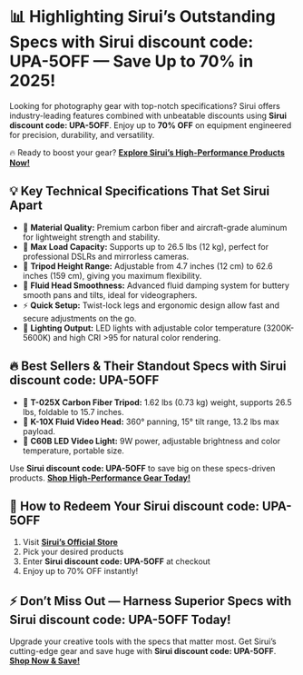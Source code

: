 <h1>📊 Highlighting Sirui’s Outstanding Specs with Sirui discount code: UPA-5OFF — Save Up to 70% in 2025!</h1>
<p>Looking for photography gear with top-notch specifications? Sirui offers industry-leading features combined with unbeatable discounts using <strong>Sirui discount code: UPA-5OFF</strong>. Enjoy up to <strong>70% OFF</strong> on equipment engineered for precision, durability, and versatility.</p>
<p>🔥 Ready to boost your gear? <a href="https://store.sirui.com/?sca_ref=8845442.lYfQapkN7X&utm_source=affiliates&utm_medium=uppromote&utm_campaign=8845442" target="_blank" rel="noopener noreferrer"><strong>Explore Sirui’s High-Performance Products Now!</strong></a></p>
<h2>💡 Key Technical Specifications That Set Sirui Apart</h2>
<ul>
<li>🦾 <strong>Material Quality:</strong> Premium carbon fiber and aircraft-grade aluminum for lightweight strength and stability.</li>
<li>📏 <strong>Max Load Capacity:</strong> Supports up to 26.5 lbs (12 kg), perfect for professional DSLRs and mirrorless cameras.</li>
<li>🔧 <strong>Tripod Height Range:</strong> Adjustable from 4.7 inches (12 cm) to 62.6 inches (159 cm), giving you maximum flexibility.</li>
<li>🎥 <strong>Fluid Head Smoothness:</strong> Advanced fluid damping system for buttery smooth pans and tilts, ideal for videographers.</li>
<li>⚡ <strong>Quick Setup:</strong> Twist-lock legs and ergonomic design allow fast and secure adjustments on the go.</li>
<li>🔦 <strong>Lighting Output:</strong> LED lights with adjustable color temperature (3200K-5600K) and high CRI >95 for natural color rendering.</li>
</ul>
<h2>🔥 Best Sellers & Their Standout Specs with Sirui discount code: UPA-5OFF</h2>
<ul>
<li>📸 <strong>T-025X Carbon Fiber Tripod:</strong> 1.62 lbs (0.73 kg) weight, supports 26.5 lbs, foldable to 15.7 inches.</li>
<li>🎥 <strong>K-10X Fluid Video Head:</strong> 360° panning, 15° tilt range, 13.2 lbs max payload.</li>
<li>🔦 <strong>C60B LED Video Light:</strong> 9W power, adjustable brightness and color temperature, portable size.</li>
</ul>
<p>Use <strong>Sirui discount code: UPA-5OFF</strong> to save big on these specs-driven products. <a href="https://store.sirui.com/?sca_ref=8845442.lYfQapkN7X&utm_source=affiliates&utm_medium=uppromote&utm_campaign=8845442" target="_blank" rel="noopener noreferrer"><strong>Shop High-Performance Gear Today!</strong></a></p>
<h2>🚀 How to Redeem Your Sirui discount code: UPA-5OFF</h2>
<ol>
<li>Visit <a href="https://store.sirui.com/?sca_ref=8845442.lYfQapkN7X&utm_source=affiliates&utm_medium=uppromote&utm_campaign=8845442" target="_blank" rel="noopener noreferrer"><strong>Sirui’s Official Store</strong></a></li>
<li>Pick your desired products</li>
<li>Enter <strong>Sirui discount code: UPA-5OFF</strong> at checkout</li>
<li>Enjoy up to 70% OFF instantly!</li>
</ol>
<h2>⚡ Don’t Miss Out — Harness Superior Specs with Sirui discount code: UPA-5OFF Today!</h2>
<p>Upgrade your creative tools with the specs that matter most. Get Sirui’s cutting-edge gear and save huge with <strong>Sirui discount code: UPA-5OFF</strong>. <a href="https://store.sirui.com/?sca_ref=8845442.lYfQapkN7X&utm_source=affiliates&utm_medium=uppromote&utm_campaign=8845442" target="_blank" rel="noopener noreferrer"><strong>Shop Now & Save!</strong></a></p>



